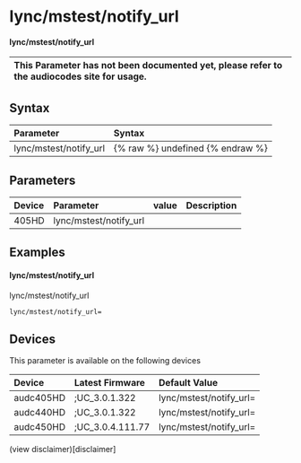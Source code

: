 ﻿---
description: lync/mstest/notify_url
search: false
---

# lync/mstest/notify_url

#### lync/mstest/notify_url


| This Parameter has not been documented yet, please refer to the audiocodes site for usage.  |
| :--- |

## Syntax
| Parameter | Syntax |
| :--- | :--- |
|lync/mstest/notify_url | {% raw %} undefined {% endraw %} |

## Parameters
|Device|Parameter|value|Description|
|:---|:---|:---|:---|
| 405HD | lync/mstest/notify_url |  |  |

## Examples
#### lync/mstest/notify_url

lync/mstest/notify_url

```
lync/mstest/notify_url=
```

## Devices
This parameter is available on the following devices

| Device | Latest Firmware | Default Value |
|:---|:---|:---|
| audc405HD | ;UC_3.0.1.322 | lync/mstest/notify_url= 
| audc440HD | ;UC_3.0.1.322 | lync/mstest/notify_url= 
| audc450HD | ;UC_3.0.4.111.77 | lync/mstest/notify_url= 

(view disclaimer)[disclaimer]
